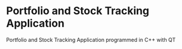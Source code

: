 # Portfolio and Stock Tracking Application
Portfolio and Stock Tracking Application programmed in C++ with QT
